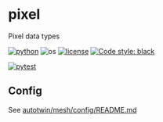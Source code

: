# pixel

Pixel data types

[![python](https://img.shields.io/badge/python-3.7-blue.svg)](https://www.python.org/)
![os](https://img.shields.io/badge/os-ubuntu%20|%20macos%20|%20windows-blue.svg)
[![license](https://img.shields.io/badge/license-MIT-green.svg)](https://github.com/sandialabs/sibl#license) 
[![Code style: black](https://img.shields.io/badge/code%20style-black-000000.svg)](https://github.com/psf/black)

[![pytest](https://github.com/autotwin/pixel/workflows/pytest/badge.svg)](https://github.com/autotwin/pixel/actions)

## Config

See [autotwin/mesh/config/README.md](https://github.com/autotwin/mesh/tree/main/config/README.md)


